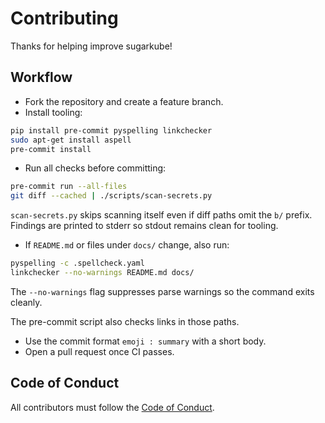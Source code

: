 # Contributing

Thanks for helping improve sugarkube!

## Workflow

- Fork the repository and create a feature branch.
- Install tooling:

```bash
pip install pre-commit pyspelling linkchecker
sudo apt-get install aspell
pre-commit install
```

- Run all checks before committing:

```bash
pre-commit run --all-files
git diff --cached | ./scripts/scan-secrets.py
```
`scan-secrets.py` skips scanning itself even if diff paths omit the `b/` prefix.
Findings are printed to stderr so stdout remains clean for tooling.

- If `README.md` or files under `docs/` change, also run:

```bash
pyspelling -c .spellcheck.yaml
linkchecker --no-warnings README.md docs/
```

The `--no-warnings` flag suppresses parse warnings so the command exits cleanly.

The pre-commit script also checks links in those paths.

- Use the commit format `emoji : summary` with a short body.
- Open a pull request once CI passes.

## Code of Conduct

All contributors must follow the [Code of Conduct](CODE_OF_CONDUCT.md).
